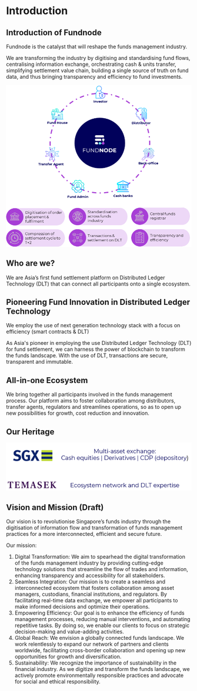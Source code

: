 # Introduction 

## Introduction of Fundnode

Fundnode is the catalyst that will reshape the funds management industry.

We are transforming the industry by digitising and standardising fund flows, centralising information exchange, orchestrating cash & units transfer, simplifying settlement value chain, building a single source of truth on fund data, and thus bringing transparency and efficiency to fund investments.

![chart](../img/p_chart.png)

## Who are we?

We are Asia’s first fund settlement platform on Distributed Ledger Technology (DLT) that can connect all participants onto a single ecosystem.

## Pioneering Fund Innovation in Distributed Ledger Technology

We employ the use of next generation technology stack with a focus on efficiency (smart contracts & DLT)

As Asia's pioneer in employing the use Distributed Ledger Technology (DLT) for fund settlement, we can harness the power of blockchain to transform the funds landscape. With the use of DLT, transactions are secure, transparent and immutable.

## All-in-one Ecosystem

We bring together all participants involved in the funds management process. Our platform aims to foster collaboration among distributors, transfer agents, regulators and streamlines operations, so as to open up new possibilities for growth, cost reduction and innovation.

## Our Heritage

![heritage](../img/heritage.png)

## Vision and Mission (Draft)



Our vision is to revolutionise Singapore’s funds industry through the digitisation of information flow and transformation of funds management practices for a more interconnected, efficient and secure future.



Our mission:

1. Digital Transformation: We aim to spearhead the digital transformation of the funds management industry by providing cutting-edge technology solutions that streamline the flow of trades and information, enhancing transparency and accessibility for all stakeholders.
2. Seamless Integration: Our mission is to create a seamless and interconnected ecosystem that fosters collaboration among asset managers, custodians, financial institutions, and regulators. By facilitating real-time data exchange, we empower all participants to make informed decisions and optimize their operations.
3. Empowering Efficiency: Our goal is to enhance the efficiency of funds management processes, reducing manual interventions, and automating repetitive tasks. By doing so, we enable our clients to focus on strategic decision-making and value-adding activities.
4. Global Reach: We envision a globally connected funds landscape. We work relentlessly to expand our network of partners and clients worldwide, facilitating cross-border collaboration and opening up new opportunities for growth and diversification.
5. Sustainability: We recognize the importance of sustainability in the financial industry. As we digitize and transform the funds landscape, we actively promote environmentally responsible practices and advocate for social and ethical responsibility.




















